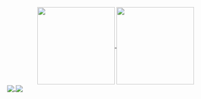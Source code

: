 <div align="center">
  <a href="https://github.com/joaovictorvns">
  <img align="center" height="180em" src="https://github-readme-stats.vercel.app/api?username=joaovictorvns&border_radius=10&title_color=0099ff&text_color=cceeff&ring_color=cceeff&show_icons=true&bg_color=45,000000,001a33&include_all_commits=true&count_private=true&hide_border=true&custom_title=João%20Victor%20Santos's%20GitHub%20stats" />
  <img align="center" height="180em" src="https://github-readme-stats.vercel.app/api/top-langs/?username=joaovictorvns&border_radius=8&title_color=0099ff&text_color=cceeff&bg_color=45,001a33,000000&hide_border=true" />
  <a/> 
</div>

  
<a href="https://github.com/anuraghazra/github-readme-stats">
  <img align="center" src="https://github-readme-stats.vercel.app/api/pin/?username=anuraghazra&repo=github-readme-stats" />
</a>
<a href="https://github.com/anuraghazra/convoychat">
  <img align="center" src="https://github-readme-stats.vercel.app/api/pin/?username=anuraghazra&repo=convoychat" />
</a>

<!--
https://github.com/anuraghazra/github-readme-stats#gh-dark-mode-only
https://www.youtube.com/watch?v=TsaLQAetPLU&list=WL&index=7&ab_channel=RafaellaBallerini
### Hi there 👋

**joaovictorvns/joaovictorvns** is a ✨ _special_ ✨ repository because its `README.md` (this file) appears on your GitHub profile.

Here are some ideas to get you started:

- 🔭 I’m currently working on ...
- 🌱 I’m currently learning ...
- 👯 I’m looking to collaborate on ...
- 🤔 I’m looking for help with ...
- 💬 Ask me about ...
- 📫 How to reach me: ...
- 😄 Pronouns: ...
- ⚡ Fun fact: ...
-->

